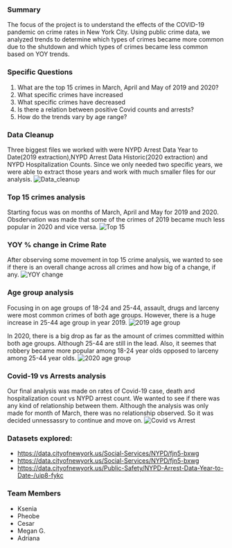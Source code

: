 ### Summary 
The focus of the project is to understand the effects of the COVID-19 pandemic on crime rates in New York City. Using public crime data, we analyzed trends to determine which types of crimes became more common due to the shutdown and which types of crimes became less common based on YOY trends. 

### Specific Questions 
1. What are the top 15 crimes in March, April and May of 2019 and 2020?
2. What specific crimes have increased 
3. What specific crimes have decreased 
4. Is there a relation between positive Covid counts and arrests? 
5. How do the trends vary by age range? 

### Data Cleanup 
Three biggest files we worked with were NYPD Arrest Data Year to Date(2019 extraction),NYPD Arrest Data Historic(2020 extraction) and NYPD Hospitalization Counts. Since we only needed two specific years, we were able to extract those years and work with much smaller files for our analysis.
![Data_cleanup](https://github.com/kseniadyakova10/Covid_Vs_NYC_Crime_Project/blob/main/Images/data_cleanup.png?raw=true)

### Top 15 crimes analysis
Starting focus was on months of March, April and May for 2019 and 2020. Obsdervation was made that some of the crimes of 2019 became much less popular in 2020 and vice versa.
![Top 15](https://github.com/kseniadyakova10/Covid_Vs_NYC_Crime_Project/blob/main/Images/top_15_crimes.png?raw=true)

### YOY % change in Crime Rate
After observing some movement in top 15 crime analysis, we wanted to see if there is an overall change across all crimes and how big of a change, if any.
![YOY change](https://github.com/kseniadyakova10/Covid_Vs_NYC_Crime_Project/blob/main/Images/change_crime_rate_yoy.png?raw=true)

### Age group analysis
Focusing in on age groups of 18-24 and 25-44, assault, drugs and larceny were most common crimes of both age groups. However, there is a huge increase in 25-44 age group in year 2019.
![2019 age group](https://github.com/kseniadyakova10/Covid_Vs_NYC_Crime_Project/blob/main/Images/age_group_2019.png?raw=true)

In 2020, there is a big drop as far as the amount of crimes committed within both age groups. Although 25-44 are still in the lead. Also, it seemes that robbery became more popular among 18-24 year olds opposed to larceny among 25-44 year olds.
![2020 age group](https://github.com/kseniadyakova10/Covid_Vs_NYC_Crime_Project/blob/main/Images/age_group_2020.png?raw=true)

### Covid-19 vs Arrests analysis
Our final analysis was made on rates of Covid-19 case, death and hospitalization count vs NYPD arrest count. We wanted to see if there was any kind of relationship between them. Although the analysis was only made for month of March, there was no relationship observed. So it was decided unnessassry to continue and move on.
![Covid vs Arrest](https://github.com/kseniadyakova10/Covid_Vs_NYC_Crime_Project/blob/main/Images/covid_vs_arrest.png?raw=true)

### Datasets explored:
* https://data.cityofnewyork.us/Social-Services/NYPD/fjn5-bxwg
* https://data.cityofnewyork.us/Social-Services/NYPD/fjn5-bxwg
* https://data.cityofnewyork.us/Public-Safety/NYPD-Arrest-Data-Year-to-Date-/uip8-fykc

### Team Members
* Ksenia
* Pheobe
* Cesar
* Megan G. 
* Adriana
